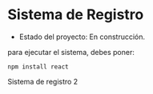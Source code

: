 <h1> Sistema de Registro</h1>

- Estado del proyecto: En construcción.

para ejecutar el sistema, debes poner:

```npm install react```

Sistema de registro 2
